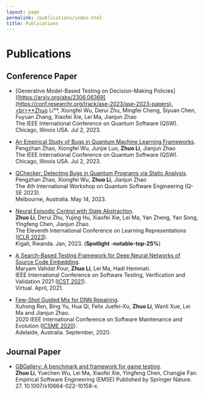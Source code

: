 ```yaml
---
layout: page
permalink: /publications/index.html
title: Publications
---
```


# Publications

## Conference Paper

- [Generative Model-Based Testing on Decision-Making Policies]([https://arxiv.org/abs/2306.06369](https://conf.researchr.org/track/ase-2023/ase-2023-papers).<br>**Zhuo Li**, Xiongfei Wu, Derui Zhu, Mingfei Cheng, Siyuan Chen, Fuyuan Zhang, Xiaofei Xie, Lei Ma, Jianjun Zhao<br>The IEEE International Conference on Quantum Software (QSW).<br>Chicago, Illinois USA. Jul 2, 2023. 

- [An Empirical Study of Bugs in Quantum Machine Learning Frameworks](https://arxiv.org/abs/2306.06369).<br>Pengzhan Zhao, Xiongfei Wu, Junjie Luo, **Zhuo Li**, Jianjun Zhao<br>The IEEE International Conference on Quantum Software (QSW).<br>Chicago, Illinois USA. Jul 2, 2023. 

- [QChecker: Detecting Bugs in Quantum Programs via Static Analysis](https://conf.researchr.org/home/icse-2023/q-se-2023).<br>Pengzhan Zhao, Xiongfei Wu, **Zhuo Li**, Jianjun Zhao<br>The 4th International Workshop on Quantum Software Engineering (Q-SE 2023).<br>Melbourne, Australia. May 14, 2023. 

- [Neural Episodic Control with State Abstraction](https://openreview.net/forum?id=C2fsSj3ZGiU&noteId=FXFpvxG6XsE).<br>**Zhuo Li**, Derui Zhu, Yujing Hu, Xiaofei Xie, Lei Ma, Yan Zheng, Yan Song, Yingfeng Chen, Jianjun Zhao.<br>The Eleventh International Conference on Learning Representations ([ICLR 2023](https://iclr.cc/Conferences/2023)).<br>Kigali, Rwanda. Jan, 2023. (**Spotlight -notable-top-25%**)

- [A Search-Based Testing Framework for Deep Neural Networks of Source Code Embedding](https://arxiv.org/pdf/2101.07910.pdf).<br>Maryam Vahdat Pour, **Zhuo Li**, Lei Ma, Hadi Hemmati.<br>IEEE International Conference on Software Testing, Verification and Validation 2021 ([ICST 2021](https://icst2021.icmc.usp.br/)).<br> Virtual. April, 2021.

- [ Few-Shot Guided Mix for DNN Repairing](https://ieeexplore.ieee.org/document/9240708).<br>Xuhong Ren, Bing Yu, Hua Qi, Felix Juefei-Xu, **Zhuo Li**, Wanli Xue, Lei Ma and Jianjun Zhao.<br>2020 IEEE International Conference on Software Maintenance and Evolution
 ([ICSME 2020](https://icsme2020.github.io/program/Accepted.html)).<br> Adelaide, Australia. September, 2020.

## Journal Paper

- [GBGallery: A benchmark and framework for game testing](https://ink.library.smu.edu.sg/sis_research/7196/).<br>**Zhuo Li**, Yuechen Wu, Lei Ma, Xiaofei Xie, Yingfeng Chen, Changjie Fan.<br>Empirical Software Engineering (EMSE) Published by Springer Nature.<br>27. 10.1007/s10664-022-10158-x. 


